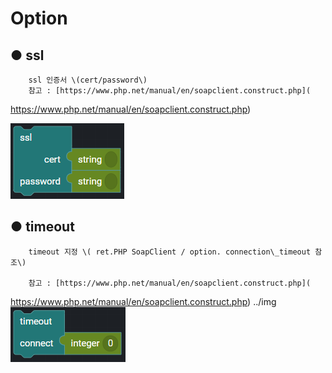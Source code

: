 # Option

## ● ssl

        ssl 인증서 \(cert/password\)
        참고 : [https://www.php.net/manual/en/soapclient.construct.php](

https://www.php.net/manual/en/soapclient.construct.php)

![](../../../img/assets/image%20%28207%29.png)

## ● timeout

        timeout 지정 \( ret.PHP SoapClient / option. connection\_timeout 참조\)

        참고 : [https://www.php.net/manual/en/soapclient.construct.php](

https://www.php.net/manual/en/soapclient.construct.php)
../img
![](../../../.gitbook/assets/image%20%28164%29.png)
